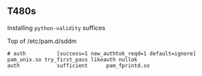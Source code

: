 ## T480s
Installing `python-validity` suffices

Top of /etc/pam.d/sddm
```
# auth 			[success=1 new_authtok_reqd=1 default=ignore]  	pam_unix.so try_first_pass likeauth nullok
auth 			sufficient  	pam_fprintd.so
```
